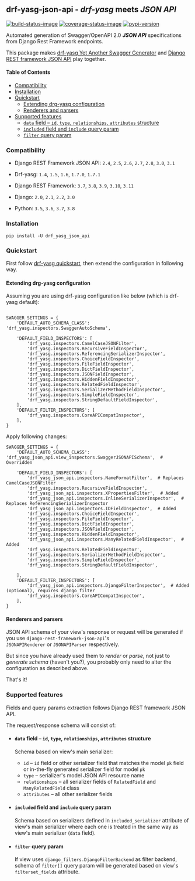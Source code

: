 ## drf-yasg-json-api - ***drf-yasg*** meets ***JSON API***

[![build-status-image]][travis]
[![coverage-status-image]][codecov]
[![pypi-version]][pypi]

Automated generation of Swagger/OpenAPI 2.0 ***JSON API*** specifications from Django Rest Framework endpoints.

This package makes [drf-yasg Yet Another Swagger Generator](https://github.com/axnsan12/drf-yasg) and 
[Django REST framework JSON API](https://github.com/django-json-api/django-rest-framework-json-api) play together.

#### Table of Contents
<!-- START doctoc generated TOC please keep comment here to allow auto update -->
<!-- DON'T EDIT THIS SECTION, INSTEAD RE-RUN doctoc TO UPDATE -->


- [Compatibility](#compatibility)
- [Installation](#installation)
- [Quickstart](#quickstart)
  - [Extending drg-yasg configuration](#extending-drg-yasg-configuration)
  - [Renderers and parsers](#renderers-and-parsers)
- [Supported features](#supported-features)
  - [`data` field – `id`, `type`, `relationships`, `attributes` structure](#data-field--id-type-relationships-attributes-structure)
  - [`included` field and `include` query param](#included-field-and-include-query-param)
  - [`filter` query param](#filter-query-param)

<!-- END doctoc generated TOC please keep comment here to allow auto update -->


### Compatibility

- Django REST Framework JSON API: `2.4`, `2.5`, `2.6`, `2.7`, `2.8`, `3.0`, `3.1`
- Drf-yasg: `1.4`, `1.5`, `1.6`, `1.7.0`, `1.7.1`


- Django REST Framework: `3.7`, `3.8`, `3.9`, `3.10`, `3.11`
- Django: `2.0`, `2.1`, `2.2`, `3.0`
- Python: `3.5`, `3.6`, `3.7`, `3.8`

### Installation

```
pip install -U drf_yasg_json_api
```

### Quickstart

First follow [drf-yasg quickstart](https://github.com/axnsan12/drf-yasg#1-quickstart),
then extend the configuration in following way.

#### Extending drg-yasg configuration
Assuming you are using drf-yasg configuration like below (which is drf-yasg default):
```

SWAGGER_SETTINGS = {
    'DEFAULT_AUTO_SCHEMA_CLASS': 'drf_yasg.inspectors.SwaggerAutoSchema',

    'DEFAULT_FIELD_INSPECTORS': [
        'drf_yasg.inspectors.CamelCaseJSONFilter',
        'drf_yasg.inspectors.RecursiveFieldInspector',
        'drf_yasg.inspectors.ReferencingSerializerInspector',
        'drf_yasg.inspectors.ChoiceFieldInspector',
        'drf_yasg.inspectors.FileFieldInspector',
        'drf_yasg.inspectors.DictFieldInspector',
        'drf_yasg.inspectors.JSONFieldInspector',
        'drf_yasg.inspectors.HiddenFieldInspector',
        'drf_yasg.inspectors.RelatedFieldInspector',
        'drf_yasg.inspectors.SerializerMethodFieldInspector',
        'drf_yasg.inspectors.SimpleFieldInspector',
        'drf_yasg.inspectors.StringDefaultFieldInspector',
    ],
    'DEFAULT_FILTER_INSPECTORS': [
        'drf_yasg.inspectors.CoreAPICompatInspector',
    ],
}
```

Apply following changes:
```
SWAGGER_SETTINGS = {
    'DEFAULT_AUTO_SCHEMA_CLASS': 'drf_yasg_json_api.view_inspectors.SwaggerJSONAPISchema',  # Overridden

    'DEFAULT_FIELD_INSPECTORS': [
        'drf_yasg_json_api.inspectors.NameFormatFilter',  # Replaces CamelCaseJSONFilter
        'drf_yasg.inspectors.RecursiveFieldInspector',
        'drf_yasg_json_api.inspectors.XPropertiesFilter',  # Added 
        'drf_yasg_json_api.inspectors.InlineSerializerInspector',  # Replaces ReferencingSerializerInspector
        'drf_yasg_json_api.inspectors.IDFieldInspector',  # Added
        'drf_yasg.inspectors.ChoiceFieldInspector',
        'drf_yasg.inspectors.FileFieldInspector',
        'drf_yasg.inspectors.DictFieldInspector',
        'drf_yasg.inspectors.JSONFieldInspector',
        'drf_yasg.inspectors.HiddenFieldInspector',
        'drf_yasg_json_api.inspectors.ManyRelatedFieldInspector',  # Added 
        'drf_yasg.inspectors.RelatedFieldInspector',
        'drf_yasg.inspectors.SerializerMethodFieldInspector',
        'drf_yasg.inspectors.SimpleFieldInspector',
        'drf_yasg.inspectors.StringDefaultFieldInspector',

    ],
    'DEFAULT_FILTER_INSPECTORS': [
        'drf_yasg_json_api.inspectors.DjangoFilterInspector',  # Added (optional), requires django_filter 
        'drf_yasg.inspectors.CoreAPICompatInspector',
    ],
}
```

#### Renderers and parsers

JSON API schema of your view's response or request will be generated if you use `django-rest-framework-json-api`'s  
`JSONAPIRenderer` or `JSONAPIParser` respectively. 

But since you have already used them to *render* or *parse*, not just to *generate schema* (haven't you?), 
you probably only need to alter the configuration as described above.    
 
That's it!

### Supported features

Fields and query params extraction follows Django REST framework JSON API.

The request/response schema will consist of:
    
- #### `data` field – `id`, `type`, `relationships`, `attributes` structure

    Schema based on view's main serializer:
    - `id` – `id` field or other serializer field that matches the model `pk` 
    field or in-the-fly generated serializer field for model `pk`
    - `type` – serializer's model JSON API resource name
    - `relationships` – all serializer fields of  `RelatedField` and `ManyRelatedField` class
    - `attributes` – all other serializer fields

- #### `included` field and `include` query param
   
    Schema based on serializers defined in `included_serializer` attribute of view's main serializer where each one is 
    treated in the same way as view's main serializer (`data` field).
  
- #### `filter` query param

    If view uses `django_filters.DjangoFilterBackend` as filter backend,
    schema of `filter[]` query param will be generated based on view's `filterset_fields` attribute.   


[build-status-image]: https://secure.travis-ci.org/glowka/drf-yasg-json-api.svg?branch=master
[travis]: https://travis-ci.org/glowka/drf-yasg-json-api?branch=master
[coverage-status-image]: https://img.shields.io/codecov/c/github/glowka/drf-yasg-json-api/master.svg
[codecov]: https://codecov.io/github/glowka/drf-yasg-json-api?branch=master
[pypi-version]: https://img.shields.io/pypi/v/drf_yasg_json_api.svg
[pypi]: https://pypi.org/project/drf_yasg_json_api/

